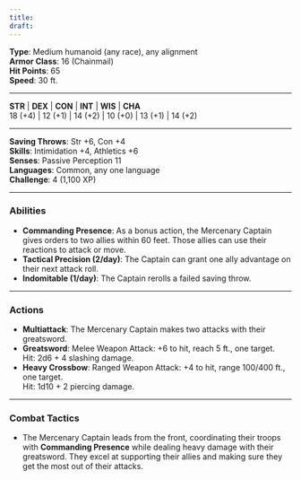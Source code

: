 ```yaml
---
title: 
draft:
---
```


**Type**: Medium humanoid (any race), any alignment  
**Armor Class**: 16 (Chainmail)  
**Hit Points**: 65  
**Speed**: 30 ft.

---

**STR** | **DEX** | **CON** | **INT** | **WIS** | **CHA**  
18 (+4) | 12 (+1) | 14 (+2) | 10 (+0) | 13 (+1) | 14 (+2)

---

**Saving Throws**: Str +6, Con +4  
**Skills**: Intimidation +4, Athletics +6  
**Senses**: Passive Perception 11  
**Languages**: Common, any one language  
**Challenge**: 4 (1,100 XP)

---

### **Abilities**

- **Commanding Presence**: As a bonus action, the Mercenary Captain gives orders to two allies within 60 feet. Those allies can use their reactions to attack or move.
- **Tactical Precision (2/day)**: The Captain can grant one ally advantage on their next attack roll.
- **Indomitable (1/day)**: The Captain rerolls a failed saving throw.

---

### **Actions**

- **Multiattack**: The Mercenary Captain makes two attacks with their greatsword.
- **Greatsword**: Melee Weapon Attack: +6 to hit, reach 5 ft., one target.  
    Hit: 2d6 + 4 slashing damage.
- **Heavy Crossbow**: Ranged Weapon Attack: +4 to hit, range 100/400 ft., one target.  
    Hit: 1d10 + 2 piercing damage.

---

### **Combat Tactics**

- The Mercenary Captain leads from the front, coordinating their troops with **Commanding Presence** while dealing heavy damage with their greatsword. They excel at supporting their allies and making sure they get the most out of their attacks.